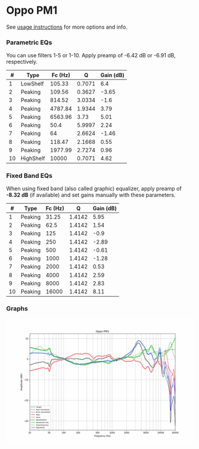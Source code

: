 # Oppo PM1
See [usage instructions](https://github.com/jaakkopasanen/AutoEq#usage) for more options and info.

### Parametric EQs
You can use filters 1-5 or 1-10. Apply preamp of -6.42 dB or -6.91 dB, respectively.

|   # | Type      |   Fc (Hz) |      Q |   Gain (dB) |
|-----|-----------|-----------|--------|-------------|
|   1 | LowShelf  |    105.33 | 0.7071 |        6.4  |
|   2 | Peaking   |    109.56 | 0.3627 |       -3.65 |
|   3 | Peaking   |    814.52 | 3.0334 |       -1.6  |
|   4 | Peaking   |   4787.84 | 1.9344 |        3.79 |
|   5 | Peaking   |   6563.96 | 3.73   |        5.01 |
|   6 | Peaking   |     50.4  | 5.9997 |        2.24 |
|   7 | Peaking   |     64    | 2.6624 |       -1.46 |
|   8 | Peaking   |    118.47 | 2.1668 |        0.55 |
|   9 | Peaking   |   1977.99 | 2.7274 |        0.96 |
|  10 | HighShelf |  10000    | 0.7071 |        4.62 |

### Fixed Band EQs
When using fixed band (also called graphic) equalizer, apply preamp of **-8.32 dB** (if available) and set gains manually with these parameters.

|   # | Type    |   Fc (Hz) |      Q |   Gain (dB) |
|-----|---------|-----------|--------|-------------|
|   1 | Peaking |     31.25 | 1.4142 |        5.95 |
|   2 | Peaking |     62.5  | 1.4142 |        1.54 |
|   3 | Peaking |    125    | 1.4142 |       -0.9  |
|   4 | Peaking |    250    | 1.4142 |       -2.89 |
|   5 | Peaking |    500    | 1.4142 |       -0.61 |
|   6 | Peaking |   1000    | 1.4142 |       -1.28 |
|   7 | Peaking |   2000    | 1.4142 |        0.53 |
|   8 | Peaking |   4000    | 1.4142 |        2.59 |
|   9 | Peaking |   8000    | 1.4142 |        2.83 |
|  10 | Peaking |  16000    | 1.4142 |        8.11 |

### Graphs
![](./Oppo%20PM1.png)
